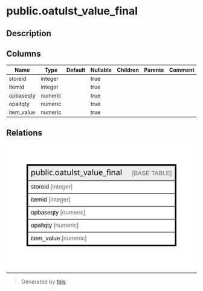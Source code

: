# public.oatulst_value_final

## Description

## Columns

| Name | Type | Default | Nullable | Children | Parents | Comment |
| ---- | ---- | ------- | -------- | -------- | ------- | ------- |
| storeid | integer |  | true |  |  |  |
| itemid | integer |  | true |  |  |  |
| opbaseqty | numeric |  | true |  |  |  |
| opaltqty | numeric |  | true |  |  |  |
| item_value | numeric |  | true |  |  |  |

## Relations

![er](public.oatulst_value_final.svg)

---

> Generated by [tbls](https://github.com/k1LoW/tbls)

